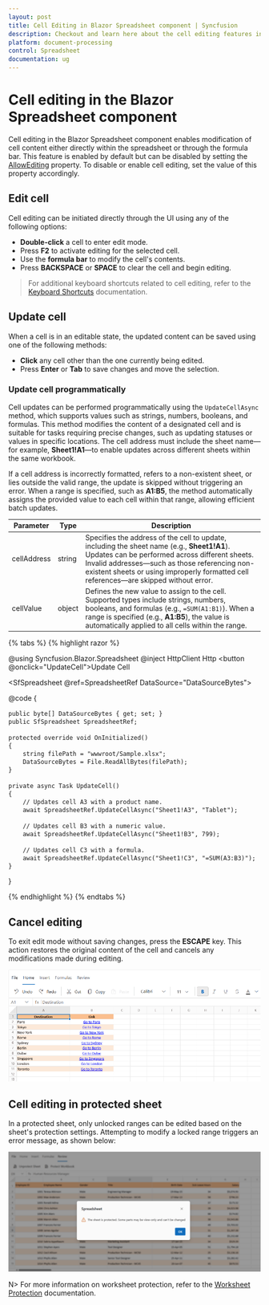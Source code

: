 ```yaml
---
layout: post
title: Cell Editing in Blazor Spreadsheet component | Syncfusion
description: Checkout and learn here about the cell editing features in the Syncfusion Blazor Spreadsheet component and more.
platform: document-processing
control: Spreadsheet
documentation: ug
---
```


# Cell editing in the Blazor Spreadsheet component

Cell editing in the Blazor Spreadsheet component enables modification of cell content either directly within the spreadsheet or through the formula bar. This feature is enabled by default  but can be disabled by setting the [AllowEditing](https://help.syncfusion.com/cr/blazor/Syncfusion.Blazor.Spreadsheet.SfSpreadsheet.html#Syncfusion_Blazor_Spreadsheet_SfSpreadsheet_AllowEditing) property. To disable or enable cell editing, set the value of this property accordingly.

## Edit cell

Cell editing can be initiated directly through the UI using any of the following options:

- **Double-click** a cell to enter edit mode.  
- Press **F2** to activate editing for the selected cell.  
- Use the **formula bar** to modify the cell's contents.  
- Press **BACKSPACE** or **SPACE** to clear the cell and begin editing.

> For additional keyboard shortcuts related to cell editing, refer to the [Keyboard Shortcuts](./accessibility#keyboard-shortcuts) documentation.

## Update cell

When a cell is in an editable state, the updated content can be saved using one of the following methods:

* **Click** any cell other than the one currently being edited.
* Press **Enter** or **Tab** to save changes and move the selection.

### Update cell programmatically

Cell updates can be performed programmatically using the `UpdateCellAsync` method, which supports values such as strings, numbers, booleans, and formulas. This method modifies the content of a designated cell and is suitable for tasks requiring precise changes, such as updating statuses or values in specific locations. The cell address must include the sheet name—for example, **Sheet1!A1**—to enable updates across different sheets within the same workbook.

If a cell address is incorrectly formatted, refers to a non-existent sheet, or lies outside the valid range, the update is skipped without triggering an error. When a range is specified, such as **A1:B5**, the method automatically assigns the provided value to each cell within that range, allowing efficient batch updates.

| Parameter     | Type   | Description |
|---------------|--------|-------------|
| cellAddress | string | Specifies the address of the cell to update, including the sheet name (e.g., **Sheet1!A1**). Updates can be performed across different sheets. Invalid addresses—such as those referencing non-existent sheets or using improperly formatted cell references—are skipped without error. |
| cellValue | object | Defines the new value to assign to the cell. Supported types include strings, numbers, booleans, and formulas (e.g., `=SUM(A1:B1)`). When a range is specified (e.g., **A1:B5**), the value is automatically applied to all cells within the range. |

{% tabs %}
{% highlight razor %}

@using Syncfusion.Blazor.Spreadsheet
@inject HttpClient Http
<button @onclick="UpdateCell">Update Cell</button>

<SfSpreadsheet @ref=SpreadsheetRef DataSource="DataSourceBytes">
    <SpreadsheetRibbon></SpreadsheetRibbon>
</SfSpreadsheet>

@code {

    public byte[] DataSourceBytes { get; set; }
    public SfSpreadsheet SpreadsheetRef;

    protected override void OnInitialized()
    {
        string filePath = "wwwroot/Sample.xlsx";
        DataSourceBytes = File.ReadAllBytes(filePath);
    }

    private async Task UpdateCell()
    {
        // Updates cell A3 with a product name.
        await SpreadsheetRef.UpdateCellAsync("Sheet1!A3", "Tablet");

        // Updates cell B3 with a numeric value.
        await SpreadsheetRef.UpdateCellAsync("Sheet1!B3", 799);

        // Updates cell C3 with a formula.
        await SpreadsheetRef.UpdateCellAsync("Sheet1!C3", "=SUM(A3:B3)");
    }
}

{% endhighlight %}
{% endtabs %}

## Cancel editing

To exit edit mode without saving changes, press the **ESCAPE** key. This action restores the original content of the cell and cancels any modifications made during editing.

![Animation showing a user canceling a cell edit in the Blazor Spreadsheet component.](./images/cell-editing.gif)

## Cell editing in protected sheet

In a protected sheet, only unlocked ranges can be edited based on the sheet's protection settings. Attempting to modify a locked range triggers an error message, as shown below:

![Error dialog indicating that a cell is protected and cannot be modified in the Blazor Spreadsheet.](./images/protection-error-dialog.png)

N> For more information on worksheet protection, refer to the [Worksheet Protection](./protection) documentation.
